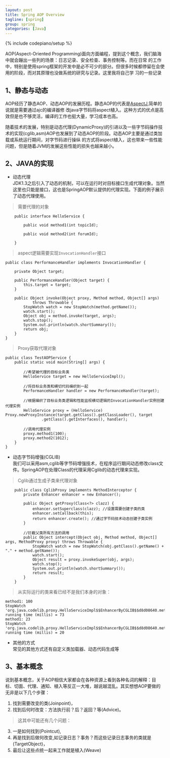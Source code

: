 ```yaml
---
layout: post
title: Spring AOP Overview
tagline: [spring] 
group: spring
categories: [Java]
---
```

{% include codepiano/setup %}

AOP(Aspect-Oriented Programming)面向方面编程，提到这个概念，我们脑海中就会蹦出一些列的场景：日志记录、安全检查、事务控制等。而在日常
的工作中，特别是使用spring框架的开发中是必不可少的部分。但很多时候都停留在会使用的阶段，而对其原理也没做系统的研究与记录。这里我将自己学
习的一些记录

## 1、静态与动态 ##
AOP经历了静态AOP、动态AOP的发展历程。静态AOP的代表是[AspectJ](http://www.eclipse.org/aspectj/),简单的说就是需要通过ajc的编译器修
改java字节码将aspect植入。这种方式的优点是高效但是也不够灵活，编译的工作也挺大量，学习成本也高。  

随着技术的发展，特别是动态代理(DynamicProxy)的引进以及一些字节码操作技术的实现(cglib,asm)AOP也发展到了动态AOP的阶段。动态AOP主要是通过类加载或系统运行期间，对字节码进行操纵
的方式将aspect植入，这也带来一些性能问题，但是随着JVM的发展这些性能的损失也越来越小。


## 2、JAVA的实现 ##
- 动态代理  
JDK1.3之后引入了动态的机制，可以在运行时对目标接口生成代理对象。当然这里也只能是接口，这也是SpringAOP默认提供的代理实现。下面的例子展示了动态代理使用。  

>需要代理的对象  

		public interface HelloService {
	
		    public void method1(int topicId);
	
		    public void method2(int forumId);
	
		}

>aspect逻辑需要实现`InvocationHandler`接口

	public class PerformanceHandler implements InvocationHandler {
	
		private Object target;
	
		public PerformanceHandler(Object target) {
			this.target = target;
		}
	
		public Object invoke(Object proxy, Method method, Object[] args)
				throws Throwable {
			StopWatch watch = new StopWatch(method.getName());
			watch.start();
			Object obj = method.invoke(target, args);
			watch.stop();
			System.out.println(watch.shortSummary());
			return obj;
		}
	}

>Proxy获取代理对象

	public class TestAOPService {
	    public static void main(String[] args) {
	
	        //希望被代理的目标业务类
	        HelloService target = new HelloServiceImpl();
	
	        //将目标业务类和横切代码编织到一起
	        PerformanceHandler handler = new PerformanceHandler(target);
	
	        //根据编织了目标业务类逻辑和性能监视横切逻辑的InvocationHandler实例创建代理实例
	        HelloService proxy = (HelloService) Proxy.newProxyInstance(target.getClass().getClassLoader(), target
	                .getClass().getInterfaces(), handler);
	
	        //调用代理实例
	        proxy.method1(100);
	        proxy.method2(1012);
	    }
	}

- 动态字节码增强(CGLIB)  
我们可以采用asm,cglib等字节码增强技术，在程序运行期间动态修改class文件。SpringAOP在处理Class的代理采用Cglib的动态代理来实现。  

>Cglib通过生成子类来代理对象

		public class CglibProxy implements MethodInterceptor {
		    private Enhancer enhancer = new Enhancer();
		
		    public Object getProxy(Class<?> clazz) {
		        enhancer.setSuperclass(clazz); //设置需要创建子类的类
		        enhancer.setCallback(this);
		        return enhancer.create(); //通过字节码技术动态创建子类实例
		    }
		
		    //拦截父类所有方法的调用
		    public Object intercept(Object obj, Method method, Object[] args, MethodProxy proxy) throws Throwable {
		        StopWatch watch = new StopWatch(obj.getClass().getName() + "." + method.getName());
		        watch.start();
		        Object result = proxy.invokeSuper(obj, args); 
		        watch.stop();
		        System.out.println(watch.shortSummary());
		        return result;
		    }
		}

	
>从实际运行的类来看已经不是我们本身的对象：  

	method1: 100
	StopWatch 'org.java.codelib.proxy.HelloServiceImpl$$EnhancerByCGLIB$$d8d08640.method1': running time (millis) = 73
	method1: 23
	StopWatch 'org.java.codelib.proxy.HelloServiceImpl$$EnhancerByCGLIB$$d8d08640.method1': running time (millis) = 20

- 其他的方式  
常见的其他方式还有自定义类加载器、动态代码生成等

## 3、基本概念 ##
说到基本概念，关于AOP相信大家都会在各种资源上看到各种名词的解释：目标、切面、代理、通知、植入等反正一大堆，越说越混乱。其实想想AOP要做的无非是以下几个步骤：  

1. 找到需要改变的类(Joinpoint)，
2. 找到后何时改变：方法执行前？后？返回？等(Advice)。 
>这其中可能还有几个问题：  

3. 一是如何找到(Pointcut),
4. 再是找到后做何改变,如记录日志？事务？而这些记录日志事务的类就是(TargetObject)，
5. 最后让这些点统一起来工作就是植入(Weave)
